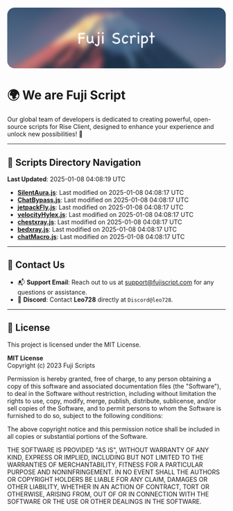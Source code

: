 ![Banner](.github/b.webp)

# 🌍 **We are Fuji Script**

Our global team of developers is dedicated to creating powerful, open-source scripts for Rise Client, designed to enhance your experience and unlock new possibilities! 🌟

---
<!-- SCRIPTS_NAVIGATION_START -->
## 📂 **Scripts Directory Navigation**

**Last Updated**: 2025-01-08 04:08:19 UTC

- **[SilentAura.js](scripts/SilentAura.js)**: Last modified on 2025-01-08 04:08:17 UTC
- **[ChatBypass.js](scripts/ChatBypass.js)**: Last modified on 2025-01-08 04:08:17 UTC
- **[jetpackFly.js](scripts/jetpackFly.js)**: Last modified on 2025-01-08 04:08:17 UTC
- **[velocityHylex.js](scripts/velocityHylex.js)**: Last modified on 2025-01-08 04:08:17 UTC
- **[chestxray.js](scripts/chestxray.js)**: Last modified on 2025-01-08 04:08:17 UTC
- **[bedxray.js](scripts/bedxray.js)**: Last modified on 2025-01-08 04:08:17 UTC
- **[chatMacro.js](scripts/chatMacro.js)**: Last modified on 2025-01-08 04:08:17 UTC

<!-- SCRIPTS_NAVIGATION_END -->

---

## 💬 **Contact Us**  
- 📬 **Support Email**: Reach out to us at [support@fujiscript.com](mailto:support@fujiscript.com) for any questions or assistance.  
- 💬 **Discord**: Contact **Leo728** directly at `Discord@leo728`.

---

## 📜 **License**

This project is licensed under the MIT License.  

**MIT License**  
Copyright (c) 2023 Fuji Scripts  

Permission is hereby granted, free of charge, to any person obtaining a copy of this software and associated documentation files (the "Software"), to deal in the Software without restriction, including without limitation the rights to use, copy, modify, merge, publish, distribute, sublicense, and/or sell copies of the Software, and to permit persons to whom the Software is furnished to do so, subject to the following conditions:  

The above copyright notice and this permission notice shall be included in all copies or substantial portions of the Software.  

THE SOFTWARE IS PROVIDED "AS IS", WITHOUT WARRANTY OF ANY KIND, EXPRESS OR IMPLIED, INCLUDING BUT NOT LIMITED TO THE WARRANTIES OF MERCHANTABILITY, FITNESS FOR A PARTICULAR PURPOSE AND NONINFRINGEMENT. IN NO EVENT SHALL THE AUTHORS OR COPYRIGHT HOLDERS BE LIABLE FOR ANY CLAIM, DAMAGES OR OTHER LIABILITY, WHETHER IN AN ACTION OF CONTRACT, TORT OR OTHERWISE, ARISING FROM, OUT OF OR IN CONNECTION WITH THE SOFTWARE OR THE USE OR OTHER DEALINGS IN THE SOFTWARE.  
